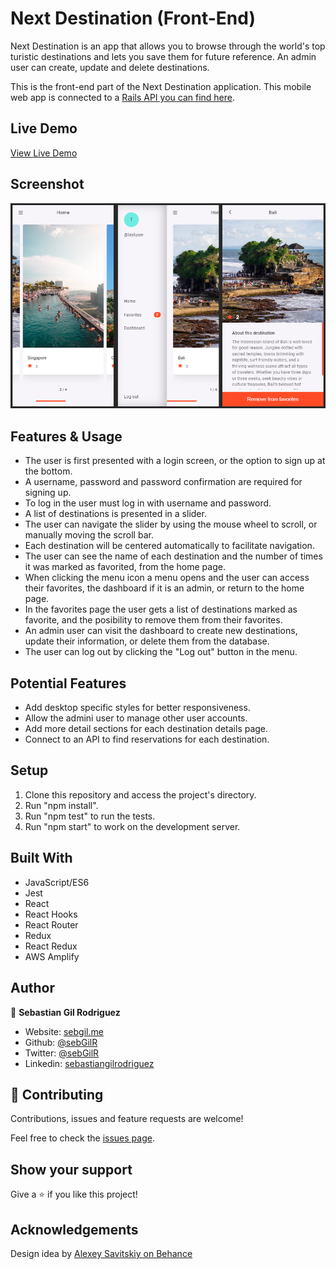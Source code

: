 # Next Destination (Front-End)

Next Destination is an app that allows you to browse through the world's top turistic destinations and lets you save them for future reference. An admin user can create, update and delete destinations.

This is the front-end part of the Next Destination application. This mobile web app is connected to a [Rails API you can find here](https://github.com/sebGilR/next_destination).

## Live Demo

[View Live Demo](https://feature-app.d1cjah403cwq78.amplifyapp.com/)

## Screenshot

![screenshot](./public/screenshot.png)

## Features & Usage

- The user is first presented with a login screen, or the option to sign up at the bottom.
- A username, password and password confirmation are required for signing up.
- To log in the user must log in with username and password.
- A list of destinations is presented in a slider.
- The user can navigate the slider by using the mouse wheel to scroll, or manually moving the scroll bar.
- Each destination will be centered automatically to facilitate navigation.
- The user can see the name of each destination and the number of times it was marked as favorited, from the home page.
- When clicking the menu icon a menu opens and the user can access their favorites, the dashboard if it is an admin, or return to the home page.
- In the favorites page the user gets a list of destinations marked as favorite, and the posibility to remove them from their favorites.
- An admin user can visit the dashboard to create new destinations, update their information, or delete them from the database.
- The user can log out by clicking the "Log out" button in the menu.

## Potential Features

- Add desktop specific styles for better responsiveness.
- Allow the admini user to manage other user accounts.
- Add more detail sections for each destination details page.
- Connect to an API to find reservations for each destination.

## Setup

1. Clone this repository and access the project's directory.
2. Run "npm install".
3. Run "npm test" to run the tests.
4. Run "npm start" to work on the development server.

## Built With

- JavaScript/ES6
- Jest
- React
- React Hooks
- React Router
- Redux
- React Redux
- AWS Amplify

## Author

👤 **Sebastian Gil Rodriguez**

- Website: [sebgil.me](https://sebgil.me)
- Github: [@sebGilR](https://github.com/sebGilR)
- Twitter: [@sebGilR](https://twitter.com/sebGilR)
- Linkedin: [sebastiangilrodriguez](https://www.linkedin.com/in/sebastiangilrodriguez)

## 🤝 Contributing

Contributions, issues and feature requests are welcome!

Feel free to check the [issues page](https://github.com/sebGilR/next_destination_fe/issues).

## Show your support

Give a ⭐️ if you like this project!

## Acknowledgements

Design idea by [Alexey Savitskiy on Behance](https://www.behance.net/alexey_savitskiy)
